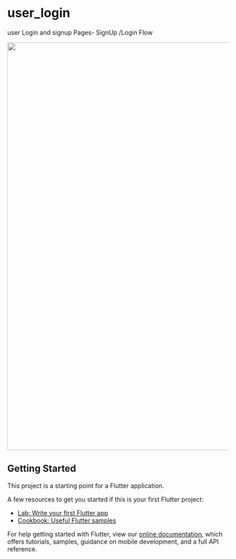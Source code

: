 # user_login

user Login and signup Pages- SignUp /Login Flow

<img src="https://chi01pap002files.storage.live.com/y4moyTTfbRGZXrojvAcLrtkte1cFhTuw3lJGiSsDsLW2u-i2UoJf_BCMqQsKJUcZrN9aNWVQYWLQB_OmJdLL8rrSSAsMbWDvW6MYi2B1xhwy_OT21WCT_5dQRNteg6L3itzrJJrO1Z9JAhShqmKGau5WAD174e5JFgiAJE35yMREKxpn7SLw8JqU3hqMz2DovDD?width=1115&height=927&cropmode=none" width="1115" height="927" />

## Getting Started

This project is a starting point for a Flutter application.

A few resources to get you started if this is your first Flutter project:

- [Lab: Write your first Flutter app](https://flutter.dev/docs/get-started/codelab)
- [Cookbook: Useful Flutter samples](https://flutter.dev/docs/cookbook)

For help getting started with Flutter, view our
[online documentation](https://flutter.dev/docs), which offers tutorials,
samples, guidance on mobile development, and a full API reference.
